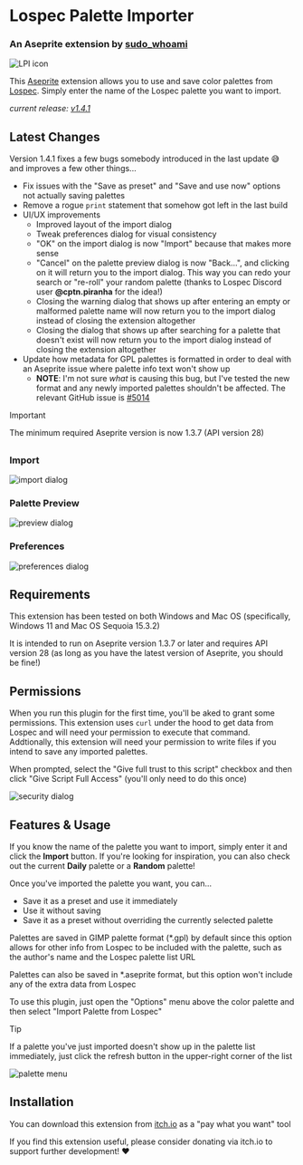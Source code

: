 # Lospec Palette Importer
### An Aseprite extension by [sudo_whoami](https://sudo-whoami.itch.io)

![LPI icon](./screenshots/LPI%20icon.png)

This [Aseprite](https://aseprite.org) extension allows you to use and save color palettes from [Lospec](https://lospec.com). Simply enter the name of the Lospec palette you want to import.

*current release: [v1.4.1](https://sudo-whoami.itch.io/lospec-palette-importer)*

## Latest Changes
Version 1.4.1 fixes a few bugs somebody introduced in the last update 😅 and improves a few other things...
- Fix issues with the "Save as preset" and "Save and use now" options not actually saving palettes
- Remove a rogue `print` statement that somehow got left in the last build
- UI/UX improvements
    - Improved layout of the import dialog
    - Tweak preferences dialog for visual consistency
    - "OK" on the import dialog is now "Import" because that makes more sense
    - "Cancel" on the palette preview dialog is now "Back...", and clicking on it will return you to the import dialog. This way you can redo your search or "re-roll" your random palette (thanks to Lospec Discord user **@cptn.piranha** for the idea!)
    - Closing the warning dialog that shows up after entering an empty or malformed palette name will now return you to the import dialog instead of closing the extension altogether
    - Closing the dialog that shows up after searching for a palette that doesn't exist will now return you to the import dialog instead of closing the extension altogether
- Update how metadata for GPL palettes is formatted in order to deal with an Aseprite issue where palette info text won't show up
    - **NOTE**: I'm not sure *what* is causing this bug, but I've tested the new format and any newly imported palettes shouldn't be affected. The relevant GitHub issue is [#5014](https://github.com/aseprite/aseprite/issues/5104)

>[!IMPORTANT]
>The minimum required Aseprite version is now 1.3.7 (API version 28)

##

### Import
![import dialog](./screenshots/import%20dialog.png)

### Palette Preview
![preview dialog](./screenshots/palette%20preview%20dialog.png)

### Preferences
![preferences dialog](./screenshots/prefs%20dialog.png)

## Requirements

This extension has been tested on both Windows and Mac OS (specifically, Windows 11 and Mac OS Sequoia 15.3.2)

It is intended to run on Aseprite version 1.3.7 or later and requires API version 28 (as long as you have the latest version of Aseprite, you should be fine!)

## Permissions
When you run this plugin for the first time, you'll be aked to grant some permissions. This extension uses `curl` under the hood to get data from Lospec and will need your permission to execute that command. Addtionally, this extension will need your permission to write files if you intend to save any imported palettes.

When prompted, select the "Give full trust to this script" checkbox and then click "Give Script Full Access" (you'll only need to do this once)

![security dialog](./screenshots/security%20dialog.png)

## Features & Usage
If you know the name of the palette you want to import, simply enter it and click the **Import** button. If you're looking for inspiration, you can also check out the current **Daily** palette or a **Random** palette!

Once you've imported the palette you want, you can...
- Save it as a preset and use it immediately
- Use it without saving
- Save it as a preset without overriding the currently selected palette

Palettes are saved in GIMP palette format (*.gpl) by default since this option allows for other info from Lospec to be included with the palette, such as the author's name and the Lospec palette list URL

Palettes can also be saved in *.aseprite format, but this option won't include any of the extra data from Lospec

To use this plugin, just open the "Options" menu above the color palette and then select "Import Palette from Lospec"

>[!TIP]
>If a palette you've just imported doesn't show up in the palette list immediately, just click the refresh button in the upper-right corner of the list

![palette menu](./screenshots/palette%20menu%20selection.png)

## Installation
You can download this extension from [itch.io](https://sudo-whoami.itch.io/lospec-palette-importer) as a "pay what you want" tool

If you find this extension useful, please consider donating via itch.io to support further development! &hearts;
